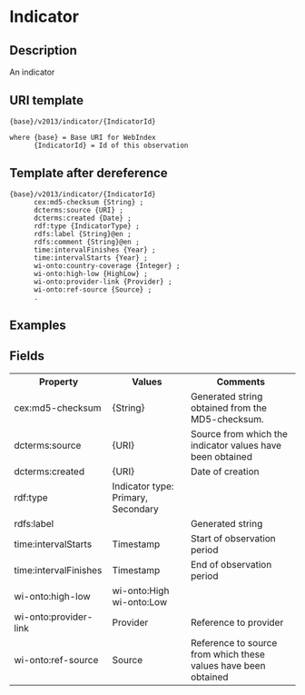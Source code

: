 # Indicator

## Description

An indicator

## URI template

```
{base}/v2013/indicator/{IndicatorId}

where {base} = Base URI for WebIndex
      {IndicatorId} = Id of this observation
```

## Template after dereference

```template
{base}/v2013/indicator/{IndicatorId}
      cex:md5-checksum {String} ;
      dcterms:source {URI} ;
      dcterms:created {Date} ;
      rdf:type {IndicatorType} ;
      rdfs:label {String}@en ;      
      rdfs:comment {String}@en ;
      time:intervalFinishes {Year} ;
      time:intervalStarts {Year} ;
      wi-onto:country-coverage {Integer} ;
	  wi-onto:high-low {HighLow} ;
      wi-onto:provider-link {Provider} ;
      wi-onto:ref-source {Source} ;
	  .
```

## Examples

## Fields

<table>
<tr>
<th>Property</th>
<th>Values</th>
<th>Comments</th>
</tr>

<tr>
<td>
cex:md5-checksum
</td>
<td>
{String}
</td>
<td>
Generated string obtained from the MD5-checksum.
</td>
</tr>

<tr>
<td>
dcterms:source
</td>
<td>
{URI}
</td>
<td>
Source from which the indicator values have been obtained
</td>
</tr>

<tr>
<td>
dcterms:created
</td>
<td>
{URI}
</td>
<td>
Date of creation
</td>
</tr>

<tr>
<td>
rdf:type
</td>
<td>
Indicator type: Primary, Secondary
</td>
</tr>

<tr>
<td>
rdfs:label
</td>
<td>
</td>
<td>
Generated string
</td>
</tr>

<tr>
<td>
time:intervalStarts
</td>
<td>
Timestamp
</td>
<td>
Start of observation period 
</td>
</tr>

<tr>
<td>
time:intervalFinishes
</td>
<td>
Timestamp
</td>
<td>
End of observation period 
</td>
</tr>

<tr>
<td>
wi-onto:high-low
</td>
<td>
wi-onto:High wi-onto:Low
</td>
<td>
</td>
</tr>

<tr>
<td>
wi-onto:provider-link
</td>
<td>
Provider
</td>
<td>
Reference to provider
</td>
</tr>


<tr>
<td>
wi-onto:ref-source
</td>
<td>
Source
</td>
<td>
Reference to source from which these values have been obtained
</td>
</tr>


</table>